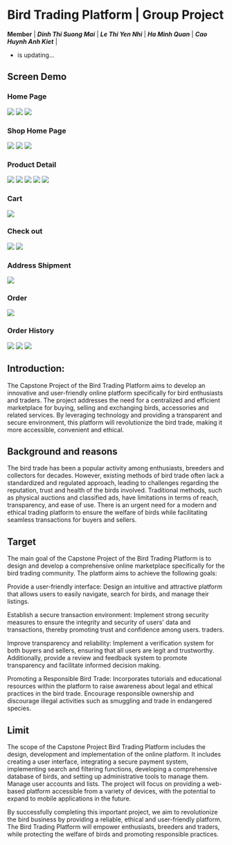 # Bird Trading Platform | Group Project
**Member**
| ***Dinh Thi Suong Mai*** |
 ***Le Thi Yen Nhi*** |
 ***Ha Minh Quan*** |
***Cao Huynh Anh Kiet*** |
* is updating...

## Screen Demo
### Home Page
![](image-screen/homepage1.png)
![](image-screen/homepage2.png)
![](image-screen/homepage3.png)
### Shop Home Page
![](image-screen/shophomepage1.png)
![](image-screen/shophomepage2.png)
![](image-screen/shophomepage3.png)
### Product Detail
![](image-screen/productdetail1.png)
![](image-screen/productdetail2.png)
![](image-screen/productdetail3.png)
![](image-screen/productdetail4.png)
![](image-screen/productdetail5.png)
### Cart
![](image-screen/cartview1.png)
### Check out
![](image-screen/checkout1.png)
![](image-screen/checkout2.png)
### Address Shipment
![](image-screen/addressshipment.png)
### Order
![](image-screen/order.png)
### Order History
![](image-screen/orderhistory.png)
![](image-screen/orderhistorydetail.png)
![](image-screen/addfeedback(fe).png)

## Introduction:

The Capstone Project of the Bird Trading Platform aims to develop an innovative and user-friendly online platform specifically for bird enthusiasts and traders. The project addresses the need for a centralized and efficient marketplace for buying, selling and exchanging birds, accessories and related services. By leveraging technology and providing a transparent and secure environment, this platform will revolutionize the bird trade, making it more accessible, convenient and ethical.

## Background and reasons

The bird trade has been a popular activity among enthusiasts, breeders and collectors for decades. However, existing methods of bird trade often lack a standardized and regulated approach, leading to challenges regarding the reputation, trust and health of the birds involved. Traditional methods, such as physical auctions and classified ads, have limitations in terms of reach, transparency, and ease of use. There is an urgent need for a modern and ethical trading platform to ensure the welfare of birds while facilitating seamless transactions for buyers and sellers.

## Target

The main goal of the Capstone Project of the Bird Trading Platform is to design and develop a comprehensive online marketplace specifically for the bird trading community. The platform aims to achieve the following goals:

Provide a user-friendly interface: Design an intuitive and attractive platform that allows users to easily navigate, search for birds, and manage their listings.

Establish a secure transaction environment: Implement strong security measures to ensure the integrity and security of users' data and transactions, thereby promoting trust and confidence among users. traders.

Improve transparency and reliability: Implement a verification system for both buyers and sellers, ensuring that all users are legit and trustworthy. Additionally, provide a review and feedback system to promote transparency and facilitate informed decision making.

Promoting a Responsible Bird Trade: Incorporates tutorials and educational resources within the platform to raise awareness about legal and ethical practices in the bird trade. Encourage responsible ownership and discourage illegal activities such as smuggling and trade in endangered species.

## Limit

The scope of the Capstone Project Bird Trading Platform includes the design, development and implementation of the online platform. It includes creating a user interface, integrating a secure payment system, implementing search and filtering functions, developing a comprehensive database of birds, and setting up administrative tools to manage them. Manage user accounts and lists. The project will focus on providing a web-based platform accessible from a variety of devices, with the potential to expand to mobile applications in the future.

By successfully completing this important project, we aim to revolutionize the bird business by providing a reliable, ethical and user-friendly platform. The Bird Trading Platform will empower enthusiasts, breeders and traders, while protecting the welfare of birds and promoting responsible practices.
